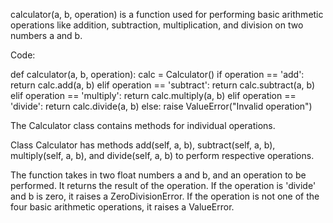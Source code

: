  calculator(a, b, operation) is a function used for performing basic arithmetic operations like addition, subtraction, multiplication, and division on two numbers a and b.

 Code:

 def calculator(a, b, operation):
 calc = Calculator()
 if operation == 'add':
 return calc.add(a, b)
 elif operation == 'subtract':
 return calc.subtract(a, b)
 elif operation == 'multiply':
 return calc.multiply(a, b)
 elif operation == 'divide':
 return calc.divide(a, b)
 else:
 raise ValueError("Invalid operation")

The Calculator class contains methods for individual operations.

 Class Calculator has methods add(self, a, b), subtract(self, a, b), multiply(self, a, b), and divide(self, a, b) to perform respective operations.

The function takes in two float numbers a and b, and an operation to be performed. It returns the result of the operation. If the operation is 'divide' and b is zero, it raises a ZeroDivisionError. If the operation is not one of the four basic arithmetic operations, it raises a ValueError. 